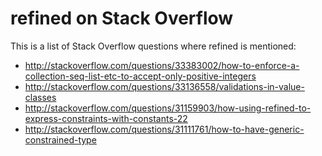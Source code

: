 # refined on Stack Overflow

This is a list of Stack Overflow questions where refined is mentioned:

* http://stackoverflow.com/questions/33383002/how-to-enforce-a-collection-seq-list-etc-to-accept-only-positive-integers
* http://stackoverflow.com/questions/33136558/validations-in-value-classes
* http://stackoverflow.com/questions/31159903/how-using-refined-to-express-constraints-with-constants-22
* http://stackoverflow.com/questions/31111761/how-to-have-generic-constrained-type
